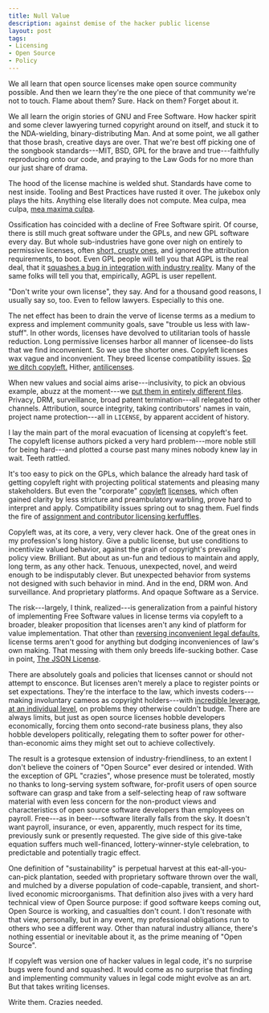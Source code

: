 ```yaml
---
title: Null Value
description: against demise of the hacker public license
layout: post
tags:
- Licensing
- Open Source
- Policy
---
```


We all learn that open source licenses make open source community possible.  And then we learn they're the one piece of that community we're not to touch.  Flame about them?  Sure.  Hack on them?  Forget about it.

We all learn the origin stories of GNU and Free Software.  How hacker spirit and some clever lawyering turned copyright around on itself, and stuck it to the NDA-wielding, binary-distributing Man.  And at some point, we all gather that those brash, creative days are over.  That we're best off picking one of the songbook standards---MIT, BSD, GPL for the brave and true---faithfully reproducing onto our code, and praying to the Law Gods for no more than our just share of drama.

The hood of the license machine is welded shut.  Standards have come to nest inside.  Tooling and Best Practices have rusted it over.  The jukebox only plays the hits.  Anything else literally does not compute.  Mea culpa, mea culpa, [mea maxima culpa](https://github.com/npm/npm/releases/tag/v2.10.0).

Ossification has coincided with a decline of Free Software spirit.  Of course, there is still much great software under the GPLs, and new GPL software every day.  But whole sub-industries have gone over nigh on entirely to permissive licenses, often [short, crusty ones](https://writing.kemitchell.com/2016/09/21/MIT-License-Line-by-Line.html), and ignored the attribution requirements, to boot.  Even GPL people will tell you that AGPL is the real deal, that it [squashes a bug in integration with industry reality](https://www.gnu.org/licenses/why-affero-gpl.html).  Many of the same folks will tell you that, empirically, AGPL is user repellent.

"Don't write your own license", they say.  And for a thousand good reasons, I usually say so, too.  Even to fellow lawyers.  Especially to this one.

The net effect has been to drain the verve of license terms as a medium to express and implement community goals, save "trouble us less with law-stuff".  In other words, licenses have devolved to utilitarian tools of hassle reduction.  Long permissive licenses harbor all manner of licensee-do lists that we find inconvenient.  So we use the shorter ones.  Copyleft licenses wax vague and inconvenient.  They breed license compatibility issues.  [So we ditch copyleft.](https://www.youtube.com/watch?time_continue=529&v=exhk6sS5_0I)  Hither, [antilicenses](http://www.wtfpl.net/).

When new values and social aims arise---inclusivity, to pick an obvious example, abuzz at the moment---we [put them in entirely different files](https://www.contributor-covenant.org/).  Privacy, DRM, surveillance, broad patent termination---all relegated to other channels.  Attribution, source integrity, taking contributors' names in vain, project name protection---all in `LICENSE`, by apparent accident of history.

I lay the main part of the moral evacuation of licensing at copyleft's feet.  The copyleft license authors picked a very hard problem---more noble still for being hard---and plotted a course past many mines nobody knew lay in wait.  Teeth rattled.

It's too easy to pick on the GPLs, which balance the already hard task of getting copyleft right with projecting political statements and pleasing many stakeholders.  But even the "corporate" [copyleft](https://www.mozilla.org/en-US/MPL/2.0/) [licenses](https://www.eclipse.org/legal/epl-v10.html), which often gained clarity by less stricture and preambulatory warbling, prove hard to interpret and apply.  Compatibility issues spring out to snag them.  Fuel finds the fire of [assignment and contributor licensing kerfuffles](https://www.gnu.org/licenses/why-assign.en.html).

Copyleft was, at its core, a very, very clever hack.  One of the great ones in my profession's long history.  Give a public license, but use conditions to incentivize valued behavior, against the grain of copyright's prevailing policy view.  Brilliant.  But about as un-fun and tedious to maintain and apply, long term, as any other hack.  Tenuous, unexpected, novel, and weird enough to be indisputably clever.  But unexpected behavior from systems not designed with such behavior in mind.  And in the end, DRM won.  And surveillance.  And proprietary platforms.  And opaque Software as a Service.

The risk---largely, I think, realized---is generalization from a painful history of implementing Free Software values in license terms via copyleft to a broader, bleaker proposition that licenses aren't any kind of platform for value implementation.  That other than [reversing inconvenient legal defaults](https://oss.kemitchell.com/), license terms aren't good for anything but dodging inconveniences of law's own making.  That messing with them only breeds life-sucking bother.  Case in point, [The JSON License](http://www.json.org/license.html).

There are absolutely goals and policies that licenses cannot or should not attempt to ensconce.  But licenses aren't merely a place to register points or set expectations.   They're the interface to the law, which invests coders---making involuntary cameos as copyright holders---with [incredible leverage](https://www.gpo.gov/fdsys/pkg/USCODE-2010-title17/html/USCODE-2010-title17-chap5-sec504.htm), [at an individual level](https://www.gpo.gov/fdsys/granule/USCODE-2001-title17/USCODE-2001-title17-chap2-sec201), on problems they otherwise couldn't budge.  There are always limits, but just as open source licenses hobble developers economically, forcing them onto second-rate business plans, they also hobble developers politically, relegating them to softer power for other-than-economic aims they might set out to achieve collectively.

The result is a grotesque extension of industry-friendliness, to an extent I don't believe the coiners of "Open Source" ever desired or intended.  With the exception of GPL "crazies", whose presence must be tolerated, mostly no thanks to long-serving system software, for-profit users of open source software can grasp and take from a self-selecting heap of raw software material with even less concern for the non-product views and characteristics of open source software developers than employees on payroll.  Free---as in beer---software literally falls from the sky.  It doesn't want payroll, insurance, or even, apparently, much respect for its time, previously sunk or presently requested.  The give side of this give-take equation suffers much well-financed, lottery-winner-style celebration, to predictable and potentially tragic effect.

One definition of "sustainability" is perpetual harvest at this eat-all-you-can-pick plantation, seeded with proprietary software thrown over the wall, and mulched by a diverse population of code-capable, transient, and short-lived economic microorganisms.  That definition also jives with a very hard technical view of Open Source purpose: if good software keeps coming out, Open Source is working, and casualties don't count.  I don't resonate with that view, personally, but in any event, my professional obligations run to others who see a different way.  Other than natural industry alliance, there's nothing essential or inevitable about it, as the prime meaning of "Open Source".

If copyleft was version one of hacker values in legal code, it's no surprise bugs were found and squashed.  It would come as no surprise that finding and implementing community values in legal code might evolve as an art.  But that takes writing licenses.

Write them.  Crazies needed.
